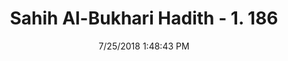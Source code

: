 ---
title        : "Sahih Al-Bukhari Hadith - 1. 186"
date         : 7/25/2018 1:48:43 PM
draft        : false
type         : "hadith"
layout       : "hadith"
BookCode     : "SHB"
VolumeNumber : "1"
HadithNumber : "186"
categories  :  ["Ablution-Washing the feet up to the ankles"]
tags  :  ["Amr"]
---